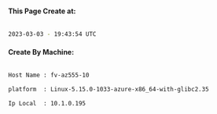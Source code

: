 
   
#### This Page Create at:

```bash

2023-03-03 - 19:43:54 UTC

```

#### Create By Machine:

```bash

Host Name : fv-az555-10

platform  : Linux-5.15.0-1033-azure-x86_64-with-glibc2.35

Ip Local  : 10.1.0.195

```

